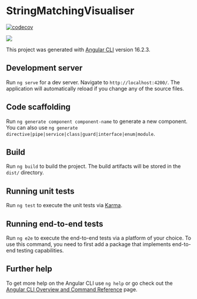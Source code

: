 # StringMatchingVisualiser

[![codecov](https://codecov.io/gh/interysy/4th-year-project-string-matching-visualiser/graph/badge.svg?token=KXXJVM1ZMC)](https://codecov.io/gh/interysy/4th-year-project-string-matching-visualiser)

<a>
<img src="https://codecov.io/gh/interysy/4th-year-project-string-matching-visualiser/branch/main/graphs/sunburst.svg?token=KXXJVM1ZMC"/>
</a>

This project was generated with [Angular CLI](https://github.com/angular/angular-cli) version 16.2.3.

## Development server

Run `ng serve` for a dev server. Navigate to `http://localhost:4200/`. The application will automatically reload if you change any of the source files.

## Code scaffolding

Run `ng generate component component-name` to generate a new component. You can also use `ng generate directive|pipe|service|class|guard|interface|enum|module`.

## Build

Run `ng build` to build the project. The build artifacts will be stored in the `dist/` directory.

## Running unit tests

Run `ng test` to execute the unit tests via [Karma](https://karma-runner.github.io).

## Running end-to-end tests

Run `ng e2e` to execute the end-to-end tests via a platform of your choice. To use this command, you need to first add a package that implements end-to-end testing capabilities.

## Further help

To get more help on the Angular CLI use `ng help` or go check out the [Angular CLI Overview and Command Reference](https://angular.io/cli) page.
